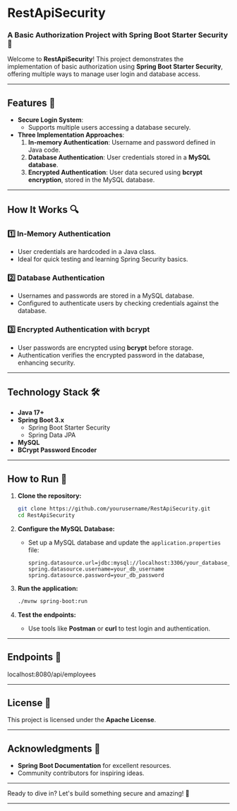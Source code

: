 # RestApiSecurity

### A Basic Authorization Project with Spring Boot Starter Security 🚀

Welcome to **RestApiSecurity**! This project demonstrates the implementation of basic authorization using **Spring Boot Starter Security**, offering multiple ways to manage user login and database access.

---

## Features 🌟

- **Secure Login System**: 
  - Supports multiple users accessing a database securely.
- **Three Implementation Approaches**:
  1. **In-memory Authentication**: Username and password defined in Java code.
  2. **Database Authentication**: User credentials stored in a **MySQL database**.
  3. **Encrypted Authentication**: User data secured using **bcrypt encryption**, stored in the MySQL database.

---

## How It Works 🔍

### 1️⃣ **In-Memory Authentication**
- User credentials are hardcoded in a Java class.
- Ideal for quick testing and learning Spring Security basics.

### 2️⃣ **Database Authentication**
- Usernames and passwords are stored in a MySQL database.
- Configured to authenticate users by checking credentials against the database.

### 3️⃣ **Encrypted Authentication with bcrypt**
- User passwords are encrypted using **bcrypt** before storage.
- Authentication verifies the encrypted password in the database, enhancing security.

---

## Technology Stack 🛠️

- **Java 17+**
- **Spring Boot 3.x**
  - Spring Boot Starter Security
  - Spring Data JPA
- **MySQL**
- **BCrypt Password Encoder**

---

## How to Run 🚀

1. **Clone the repository:**
   ```bash
   git clone https://github.com/yourusername/RestApiSecurity.git
   cd RestApiSecurity
   ```

2. **Configure the MySQL Database:**
   - Set up a MySQL database and update the `application.properties` file:
     ```properties
     spring.datasource.url=jdbc:mysql://localhost:3306/your_database_name
     spring.datasource.username=your_db_username
     spring.datasource.password=your_db_password
     ```

3. **Run the application:**
   ```bash
   ./mvnw spring-boot:run
   ```

4. **Test the endpoints:**
   - Use tools like **Postman** or **curl** to test login and authentication.

---

## Endpoints 📡
localhost:8080/api/employees

---

## License 📜

This project is licensed under the **Apache License**.

---

## Acknowledgments 🙏

- **Spring Boot Documentation** for excellent resources.
- Community contributors for inspiring ideas.

---

Ready to dive in? Let's build something secure and amazing! 🌟

---
